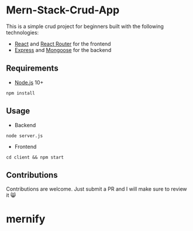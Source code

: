 # Mern-Stack-Crud-App

This is a simple crud project for beginners built with the following technologies:
- [React](https://facebook.github.io/react/) and [React Router](https://reacttraining.com/react-router/) for the frontend
- [Express](http://expressjs.com/) and [Mongoose](http://mongoosejs.com/) for the backend


## Requirements

- [Node.js](https://nodejs.org/en/) 10+

```shell
npm install
```


## Usage

- Backend
```shell
node server.js
```

- Frontend
```shell
cd client && npm start
```

## Contributions
Contributions are welcome. Just submit a PR and I will make sure to review it 😸
# mernify
